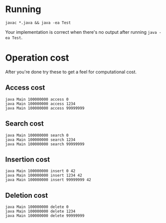 # Running

```
javac *.java && java -ea Test
```

Your implementation is correct when there's no output after running `java -ea Test`.

# Operation cost

After you're done try these to get a feel for computational cost.

## Access cost

```
java Main 100000000 access 0
java Main 100000000 access 1234
java Main 100000000 access 99999999
```

## Search cost

```
java Main 100000000 search 0
java Main 100000000 search 1234
java Main 100000000 search 99999999
```

## Insertion cost

```
java Main 100000000 insert 0 42
java Main 100000000 insert 1234 42
java Main 100000000 insert 99999999 42
```

## Deletion cost

```
java Main 100000000 delete 0
java Main 100000000 delete 1234
java Main 100000000 delete 99999999
```
